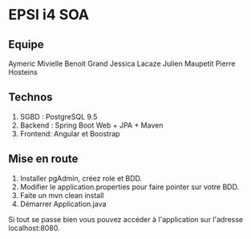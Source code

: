 # EPSI i4 SOA 

## Equipe
Aymeric Mivielle
Benoit Grand
Jessica Lacaze
Julien Maupetit
Pierre Hosteins

## Technos
1. SGBD : PostgreSQL 9.5
2. Backend : Spring Boot Web + JPA + Maven
3. Frontend: Angular et Boostrap

## Mise en route
1. Installer pgAdmin, créez role et BDD.
2. Modifier le application.properties pour faire pointer sur votre BDD.
3. Faite un mvn clean install
4. Démarrer Application.java

Si tout se passe bien vous pouvez accéder à l'application sur l'adresse localhost:8080.

